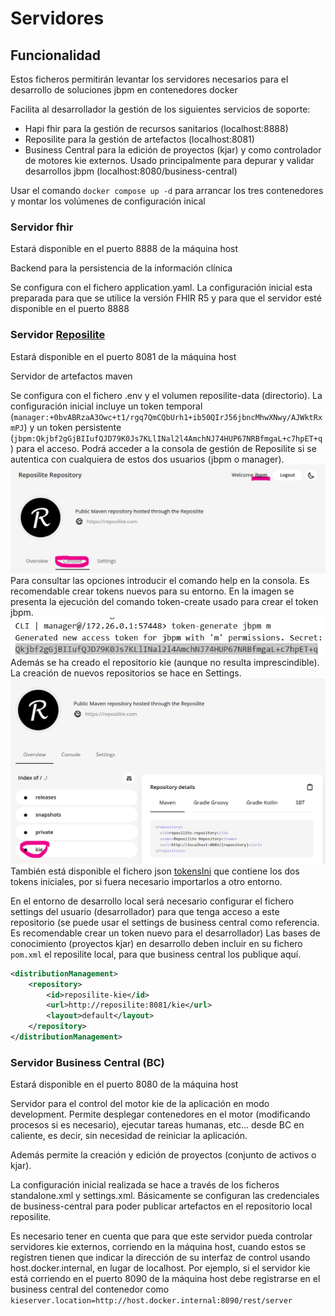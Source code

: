 # Servidores
## Funcionalidad
Estos ficheros permitirán levantar los servidores necesarios para el desarrollo de soluciones jbpm en contenedores docker

Facilita al desarrollador la gestión de los siguientes servicios de soporte:
* Hapi fhir para la gestión de recursos sanitarios (localhost:8888)
* Reposilite para la gestión de artefactos (localhost:8081)
* Business Central para la edición de proyectos (kjar) y como controlador de motores kie externos. Usado principalmente para depurar y validar desarrollos jbpm (localhost:8080/business-central)

Usar el comando ``docker compose up -d`` para arrancar los tres contenedores y montar los volúmenes de configuración inical

### Servidor fhir
Estará disponible en el puerto 8888 de la máquina host

Backend para la persistencia de la información clínica

Se configura con el fichero application.yaml. 
La configuración inicial esta preparada para que se utilice la versión FHIR R5 y para que el servidor esté disponible en el puerto 8888

### Servidor [Reposilite](https://reposilite.com/)
Estará disponible en el puerto 8081 de la máquina host

Servidor de artefactos maven

Se configura con el fichero .env y el volumen reposilite-data (directorio).
La configuración inicial incluye un token temporal (``manager:+0bvABRzaA3Owc+t1/rgq7QmCQbUrh1+ib50QIrJ56jbncMhwXNwy/AJWktRxmPJ``) y un token persistente (``jbpm:Qkjbf2gGjBIIufQJD79K0Js7KLlINal2l4AmchNJ74HUP67NRBfmgaL+c7hpET+q``) para el acceso.
Podrá acceder a la consola de gestión de Reposilite si se autentica con cualquiera de estos dos usuarios (jbpm o manager).
![Acceso a la consola de gestión](./resources/accesoconsola.png)
Para consultar las opciones introducir el comando help en la consola.
Es recomendable crear tokens nuevos para su entorno. En la imagen se presenta la ejecución del comando token-create usado para crear el token jbpm.
![Creación token nuevo](./resources/nuevotoken.png)
Además se ha creado el repositorio kie (aunque no resulta imprescindible). La creación de nuevos repositorios se hace en Settings.
![Repositorio kie](./resources/repositoriosReposilite.png)
También está disponible el fichero json [tokensIni](./resources/tokensIni) que contiene los dos tokens iniciales, por si fuera necesario importarlos a otro entorno.

En el entorno de desarrollo local será necesario configurar el fichero settings del usuario (desarrollador) para que tenga acceso a este repositorio (se puede usar el settings de business central como referencia. Es recomendable crear un token nuevo para el desarrollador)
Las bases de conocimiento (proyectos kjar) en desarrollo deben incluir en su fichero ``pom.xml`` el reposilite local, para que business central los publique aquí.

```xml
<distributionManagement>
	<repository>
		<id>reposilite-kie</id>
		<url>http://reposilite:8081/kie</url>
		<layout>default</layout>
	</repository>
</distributionManagement>
```

### Servidor Business Central (BC)
Estará disponible en el puerto 8080 de la máquina host

Servidor para el control del motor kie de la aplicación en modo development. Permite desplegar contenedores en el motor (modificando procesos si es necesario), ejecutar tareas humanas, etc... desde BC en caliente, es decir, sin necesidad de reiniciar la aplicación.

Además permite la creación y edición de proyectos (conjunto de activos o kjar).

La configuración inicial realizada se hace a través de los ficheros standalone.xml y settings.xml. 
Básicamente se configuran las credenciales de business-central para poder publicar artefactos en el repositorio local reposilite.

Es necesario tener en cuenta que para que este servidor pueda controlar servidores kie externos, corriendo en la máquina host,
cuando estos se registren tienen que indicar la dirección de su interfaz de control usando host.docker.internal, en lugar de localhost.
Por ejemplo, si el servidor kie está corriendo en el puerto 8090 de la máquina host debe registrarse en el business central del contenedor como
``kieserver.location=http://host.docker.internal:8090/rest/server``
